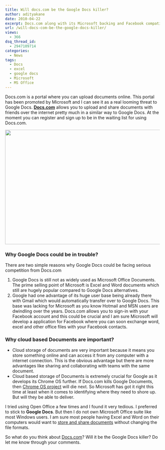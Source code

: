 ```yaml
---
title: Will docs.com be the Google Docs killer?
author: adityakane
date: 2010-04-22
excerpt: Docs.com along with its Microsoft backing and Facebook compatibility be the Google Docs killer as most people still consider using MS Office Documents as their first choice for using documents
url: /will-docs-com-be-the-google-docs-killer/
views:
  - 366
dsq_thread_id:
  - 2947109714
categories:
  - News
tags:
  - Docs
  - excel
  - google docs
  - Microsoft
  - MS Office
---
```

Docs.com is a portal where you can upload documents online. This portal has been promoted by Microsoft and I can see it as a real looming threat to Google Docs. <a href="http://docs.com" onclick="_gaq.push(['_trackEvent', 'outbound-article', 'http://docs.com', 'Docs.com']);" ><strong>Docs.com</strong></a> allows you to upload and share documents with friends over the internet pretty much in a similar way to Google Docs. At the moment you can register and sign up to be in the waiting list for using Docs.com.

<a rel="attachment wp-att-23841" href="http://devilsworkshop.org/will-docs-com-be-the-google-docs-killer/docs_dot_com1/"><img class="aligncenter size-full wp-image-23841" title="Docs_dot_com1" src="http://cdn.devilsworkshop.org/files/2010/04/Docs_dot_com1.png" alt="" width="550" height="373" /></a>

### **Why Google Docs could be in trouble?**

There are two simple reasons why Google Docs could be facing serious competition from Docs.com

  1. Google Docs is still not as widely used as Microsoft Office Documents. The prime selling point of Microsoft is Excel and Word documents which still are hugely popular compared to Google Docs alternatives.
  2. Google had one advantage of its huge user base being already there with Gmail which would automatically transfer over to Google Docs. This base was lacking for Microsoft as you know Hotmail and MSN users are dwindling over the years. Docs.com allows you to sign-in with your Facebook account and this could be crucial and I am sure Microsoft will develop a application for Facebook where you can soon exchange word, excel and other office files with your Facebook contacts.

### **Why cloud based Documents are important?**

  * Cloud storage of documents are very important because it means you store something online and can access it from any computer with a internet connection. This is the obvious advantage but there are more advantages like sharing and collaborating with teams with the same document.
  * Cloud based storage of Documents is extremely crucial for Google as it develops its Chrome OS further. If Docs.com kills Google Documents, then [Chrome OS project][1] will die next. So Microsoft has got it right this time at least when it comes to identifying where they need to shore up. But will they be able to deliver.

I tried using Open Office a few times and I found it very tedious. I preferred to stick to **Google Docs**. But then I do not own Microsoft Office suite like most Windows users. I am sure most people having Excel and Word on their computers would want to [store and share documents][2] without changing the file formats.

So what do you think about <a href="http://docs.com" onclick="_gaq.push(['_trackEvent', 'outbound-article', 'http://docs.com', 'Docs.com']);" >Docs.com</a>? Will it be the Google Docs killer? Do let me know through your comments.

 [1]: http://devilsworkshop.org/google-chromium-os-does-it-have-a-purpose/ "Chrome OS project"
 [2]: http://devilsworkshop.org/share-folders-with-google-docs/ "store and share documents"
